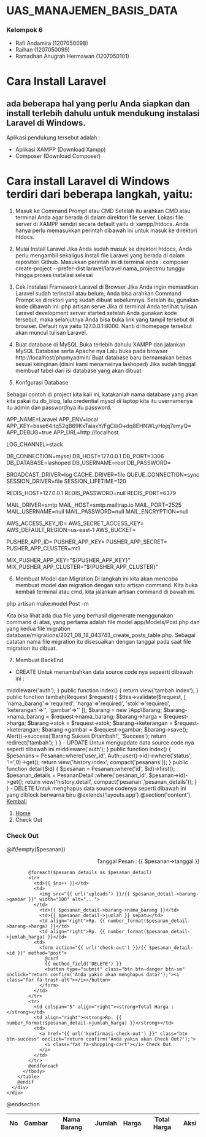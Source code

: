 # UAS_MANAJEMEN_BASIS_DATA

### Kelompok 6 
- Rafi Andamira (1207050098)
- Raihan (1207050099)
- Ramadhan Anugrah Hermawan (1207050101)

# Cara Install Laravel

## ada beberapa hal yang perlu Anda siapkan dan install terlebih dahulu untuk mendukung instalasi Laravel di Windows.
Aplikasi pendukung tersebut adalah :
- Aplikasi XAMPP (Download Xampp)
- Composer (Download Composer)

# Cara install Laravel di Windows terdiri dari beberapa langkah, yaitu:

1. Masuk ke Command Prompt atau CMD
Setelah itu arahkan CMD atau terminal Anda agar berada di dalam direktori file server.
Lokasi file server di XAMPP sendiri secara default yaitu di xampp/htdocs. Anda hanya perlu
memasukkan perintah dibawah ini untuk masuk ke direktori htdocs.

2. Mulai Install Laravel
Jika Anda sudah masuk ke direktori htdocs, Anda perlu mengambil sekaligus install file
Laravel yang berada di dalam repositori Github. Masukkan perintah ini di terminal anda :
composer create-project --prefer-dist laravel/laravel nama_projectmu
tunggu hingga proses instalasi selesai

3. Cek Instalasi Framework Laravel di Browser
Jika Anda ingin memastikan Laravel sudah terinstall atau belum, Anda bisa arahkan
Command Prompt ke direktori yang sudah dibuat sebelumnya. Setelah itu, gunakan kode
dibawah ini:
php artisan serve
Jika di terminal Anda terlihat tulisan Laravel development server started setelah Anda
gunakan kode tersebut, maka selanjutnya Anda bisa buka link yang tampil tersebut di
browser. Default nya yaitu 127.0.0.1:8000. Nanti di homepage tersebut akan muncul tulisan
Laravel.

4. Buat database di MySQL
Buka terlebih dahulu XAMPP dan jalankan MySQL Database serta Apache nya
Lalu buka pada browser http://localhost/phpmyadmin/
Buat database baru bernamakan bebas sesuai keinginan (disini kami menamainya
lashoped)
Jika sudah tinggal membuat tabel dari isi database yang akan dibuat

5. Konfgurasi Database

Sebagai contoh di project kita kali ini, katakanlah nama database yang akan kita
pakai itu db_blog, lalu credential mysql di laptop kita itu usernamenya itu admin dan
passwordnya itu password.



APP_NAME=Laravel
APP_ENV=local
APP_KEY=base64:tq52gB69KxTaiaxY/FgCil/O+dq8EHNWLyHojq7emyQ=
APP_DEBUG=true
APP_URL=http://localhost

LOG_CHANNEL=stack

DB_CONNECTION=mysql
DB_HOST=127.0.0.1
DB_PORT=3306
DB_DATABASE=lashoped
DB_USERNAME=root
DB_PASSWORD=

BROADCAST_DRIVER=log
CACHE_DRIVER=file
QUEUE_CONNECTION=sync
SESSION_DRIVER=file
SESSION_LIFETIME=120

REDIS_HOST=127.0.0.1
REDIS_PASSWORD=null
REDIS_PORT=6379

MAIL_DRIVER=smtp
MAIL_HOST=smtp.mailtrap.io
MAIL_PORT=2525
MAIL_USERNAME=null
MAIL_PASSWORD=null
MAIL_ENCRYPTION=null

AWS_ACCESS_KEY_ID=
AWS_SECRET_ACCESS_KEY=
AWS_DEFAULT_REGION=us-east-1
AWS_BUCKET=

PUSHER_APP_ID=
PUSHER_APP_KEY=
PUSHER_APP_SECRET=
PUSHER_APP_CLUSTER=mt1

MIX_PUSHER_APP_KEY="${PUSHER_APP_KEY}"
MIX_PUSHER_APP_CLUSTER="${PUSHER_APP_CLUSTER}"


6. Membuat Model dan Migration
Di langkah ini kita akan mencoba membuat model dan migration dengan satu artisan command. Kita buka kembali terminal atau cmd, kita jalankan artisan command di bawah ini.

php artisan make:model Post -m

Kita bisa lihat ada dua file yang berhasil digenerate menggunakan command di atas, yang pertama adalah file model app/Models/Post.php dan yang kedua file migration database/migrations/2021_08_18_043743_create_posts_table.php. Sebagai catatan nama file migration itu disesuaikan dengan tanggal pada saat file migration itu dibuat.



7. Membuat BackEnd



- CREATE Untuk menambahkan data source code nya sepeerti dibawah ini : 


<?php

namespace App\Http\Controllers;
use App\Barang;
use Auth;
use Alert;
use Carbon\Carbon;
use Illuminate\Http\Request;

class TambahController extends Controller
{
	public function __construct()
    {
        $this->middleware('auth');
    }

    public function index()
    {
    	return view('tambah.index');
    }

    public function tambah(Request $request)
    {
    	$this->validate($request, 
           [
            'nama_barang'=>'required',
            'harga'=>'required',
            'stok'=>'required',
            'keterangan'=>'',
            'gambar'=>''
            ]);

        $barang = new \App\Barang;
        $barang->nama_barang = $request->nama_barang;
        $barang->harga = $request->harga;
        $barang->stok = $request->stok;
        $barang->keterangan = $request->keterangan;
        $barang->gambar = $request->gambar;
        $barang->save();

        Alert()->success('Barang Sukses Ditambah!', 'Success');
        return redirect('tambah');

    }
}

- UPDATE Untuk mengupdate data source code nya seperti dibawah ini 


<?php

namespace App\Http\Controllers;
use App\Barang;
use App\Pesanan;
use App\User;
use App\PesananDetail;
use Auth;
use Alert;
use Carbon\Carbon;
use Illuminate\Http\Request;

class HistoryController extends Controller
{
    public function __construct()
    {
        $this->middleware('auth');
    }

    public function index()
    {
    	$pesanans = Pesanan::where('user_id', Auth::user()->id)->where('status', '!=',0)->get();

    	return view('history.index', compact('pesanans'));
    }

    public function detail($id)
    {
    	$pesanan = Pesanan::where('id', $id)->first();
    	$pesanan_details = PesananDetail::where('pesanan_id', $pesanan->id)->get();
    	
    	return view('history.detail', compact('pesanan','pesanan_details'));
    }

}

- DELETE
Untuk menghapus data source codenya seperti dibawah ini yang diblock berwarna biru 

@extends('layouts.app')
@section('content')
<div class="container">
  <div class="row">
  	<div class="col-md-12">
  		<a href="{{ url('home') }}" class="btn btn-primary"><i class="far fa-arrow-alt-circle-left"></i> Kembali</a>
  	</div>
  	
    <div class="col-md-12 mt-3">
  		<nav aria-label="breadcrumb">
  			<ol class="breadcrumb">
         <li class="breadcrumb-item"><a href="{{ url('home') }}">Home</a></li>
         <li class="breadcrumb-item active" aria-current="page">Check Out</li>
       </ol>
     </nav>
   </div>
   
   <div class="col-md-12">
    <div class="card">
      <div class="card-body">
        <h3><i class="fa fa-shopping-cart"></i> Check Out</h3>
        @if(!empty($pesanan))
        <p align="right">Tanggal Pesan : {{ $pesanan->tanggal }}</p>
        <table class="table table-striped">
          <thead>
            <tr>
              <th>No</th>
              <th>Gambar</th>
              <th>Nama Barang</th>
              <th>Jumlah</th>
              <th>Harga</th>
              <th>Total Harga</th>
              <th>Aksi</th>
            </tr>
          </thead>
          <tbody>
            <?php $no = 1; ?>
            @foreach($pesanan_details as $pesanan_detail)
            <tr>
              <td>{{ $no++ }}</td>
              <td>
                <img src="{{ url('uploads') }}/{{ $pesanan_detail->barang->gambar }}" width="100" alt="...">
              </td>
                <td>{{ $pesanan_detail->barang->nama_barang }}</td>
                <td>{{ $pesanan_detail->jumlah }} sepatu</td>
                <td align="right">Rp. {{ number_format($pesanan_detail->barang->harga) }}</td>
                <td align="right">Rp. {{ number_format($pesanan_detail->jumlah_harga) }}</td>
              <td>
                <form action="{{ url('check-out') }}/{{ $pesanan_detail->id }}" method="post">
                  @csrf
                  {{ method_field('DELETE') }}
                  <button type="submit" class="btn btn-danger btn-sm" onclick="return confirm('Anda yakin akan menghapus data?');"><i class="far fa-trash-alt"></i></button>
                </form>
              </td>
            </tr>
            <tr>
              <td colspan="5" align="right"><strong>Total Harga : </strong></td>
              <td align="right"><strong>Rp. {{ number_format($pesanan_detail->jumlah_harga) }}</strong></td>
              <td>
                <a href="{{ url('konfirmasi-check-out') }}" class="btn btn-success" onclick="return confirm('Anda yakin akan Check Out?');">
                  <i class="fas fa-shopping-cart"></i> Check Out
                </a>
              </td>
            </tr>
            @endforeach
          </tbody>
        </table>
        @endif
      </div>
    </div>
  </div>
</div>
</div>
@endsection










